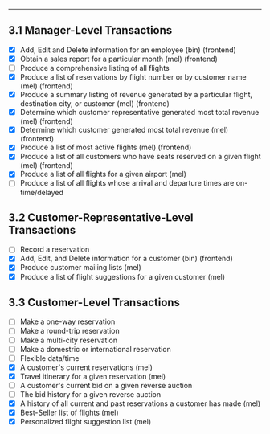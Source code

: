 
---------------------

## 3.1 Manager-Level Transactions
	
- [x] Add, Edit and Delete information for an employee (bin) (frontend)
- [x] Obtain a sales report for a particular month (mel) (frontend)
- [ ] Produce a comprehensive listing of all flights
- [x] Produce a list of reservations by flight number or by customer name (mel) (frontend)
- [x] Produce a summary listing of revenue generated by a particular flight, destination city, or customer (mel) (frontend)
- [x] Determine which customer representative generated most total revenue (mel) (frontend)
- [x] Determine which customer generated most total revenue (mel) (frontend)
- [x] Produce a list of most active flights (mel) (frontend)
- [x] Produce a list of all customers who have seats reserved on a given flight (mel) (frontend)
- [x] Produce a list of all flights for a given airport (mel) 
- [ ] Produce a list of all flights whose arrival and departure times are on-time/delayed	

## 3.2 Customer-Representative-Level Transactions

- [ ] Record a reservation
- [x] Add, Edit, and Delete information for a customer (bin) (frontend)
- [x] Produce customer mailing lists (mel) 
- [x] Produce a list of flight suggestions for a given customer (mel)

## 3.3 Customer-Level Transactions

- [ ] Make a one-way reservation
- [ ] Make a round-trip reservation
- [ ] Make a multi-city reservation
- [ ] Make a domestric or international reservation
- [ ] Flexible data/time
- [x] A customer's current reservations (mel)
- [x] Travel itinerary for a given reservation (mel)
- [ ] A customer's current bid on a given reverse auction
- [ ] The bid history for a given reverse auction
- [x] A history of all current and past reservations a customer has made (mel)
- [x] Best-Seller list of flights (mel)
- [x] Personalized flight suggestion list (mel)
